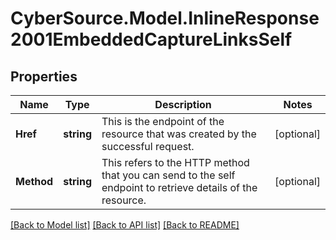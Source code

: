 # CyberSource.Model.InlineResponse2001EmbeddedCaptureLinksSelf
## Properties

Name | Type | Description | Notes
------------ | ------------- | ------------- | -------------
**Href** | **string** | This is the endpoint of the resource that was created by the successful request.  | [optional] 
**Method** | **string** | This refers to the HTTP method that you can send to the self endpoint to retrieve details of the resource.  | [optional] 

[[Back to Model list]](../README.md#documentation-for-models) [[Back to API list]](../README.md#documentation-for-api-endpoints) [[Back to README]](../README.md)

